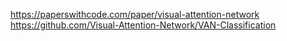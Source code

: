 https://paperswithcode.com/paper/visual-attention-network
https://github.com/Visual-Attention-Network/VAN-Classification
